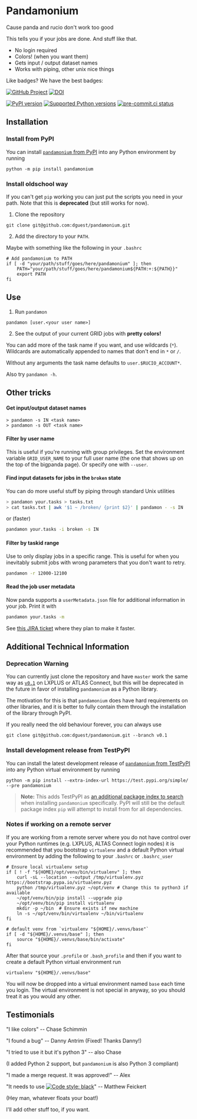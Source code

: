 Pandamonium
===========

Cause panda and rucio don't work too good

This tells you if your jobs are done. And stuff like that.

 - No login required
 - Colors! (when you want them)
 - Gets input / output dataset names
 - Works with piping, other unix nice things

Like badges? We have the best badges:

[![GitHub Project](https://img.shields.io/badge/GitHub--blue?style=social&logo=GitHub)](https://github.com/dguest/pandamonium)
[![DOI](https://zenodo.org/badge/DOI/10.5281/zenodo.4019463.svg)](https://doi.org/10.5281/zenodo.4019463)

[![PyPI version](https://badge.fury.io/py/pandamonium.svg)](https://badge.fury.io/py/pandamonium)
[![Supported Python versions](https://img.shields.io/pypi/pyversions/pandamonium.svg)](https://pypi.org/project/pandamonium/)
[![pre-commit.ci status](https://results.pre-commit.ci/badge/github/dguest/pandamonium/master.svg)](https://results.pre-commit.ci/latest/github/dguest/pandamonium/master)


Installation
------------

### Install from PyPI

You can install [`pandamonium` from PyPI][pandamonium_PyPI] into any Python
environment by running

```
python -m pip install pandamonium
```

### Install oldschool way

If you can't get `pip` working you can just put the scripts you need
in your path. Note that this is **deprecated** (but still works for
now).

1. Clone the repository
```
git clone git@github.com:dguest/pandamonium.git
```
2. Add the directory to your `PATH`.

Maybe with something like the following in your `.bashrc`

```
# Add pandamonium to PATH
if [ -d "your/path/stuff/goes/here/pandamonium" ]; then
    PATH="your/path/stuff/goes/here/pandamonium${PATH:+:${PATH}}"
    export PATH
fi
```

[pandamonium_PyPI]: https://pypi.org/project/pandamonium/


Use
---

1. Run `pandamon`
```
pandamon [user.<your user name>]
```
2. See the output of your current GRID jobs with **pretty colors!**

You can add more of the task name if you want, and use wildcards
(`*`). Wildcards are automatically appended to names that don't end in
`*` or `/`.

Without any arguments the task name defaults to `user.$RUCIO_ACCOUNT*`.

Also try `pandamon -h`.


Other tricks
------------

#### Get input/output dataset names ####

```
> pandamon -s IN <task name>
> pandamon -s OUT <task name>
```

#### Filter by user name ####

This is useful if you're running with group privileges. Set the
environment variable `GRID_USER_NAME` to your full user name (the one
that shows up on the top of the bigpanda page). Or specify one with
`--user`.

#### Find input datasets for jobs in the `broken` state ####

You can do more useful stuff by piping through standard Unix utilities

```sh
> pandamon your.tasks > tasks.txt
> cat tasks.txt | awk '$1 ~ /broken/ {print $2}' | pandamon - -s IN
```

or (faster)

```sh
pandamon your.tasks -i broken -s IN
```

#### Filter by taskid range ####

Use to only display jobs in a specific range.
This is useful for when you inevitably submit jobs with wrong parameters that
you don't want to retry.

```sh
pandamon -r 12000-12100
```

#### Read the job user metadata ####

Now panda supports a `userMetadata.json` file for additional information in your
job.
Print it with

```sh
pandamon your.tasks -m
```

See [this JIRA ticket][1] where they plan to make it faster.

[1]: https://its.cern.ch/jira/browse/ATLASPANDA-492


Additional Technical Information
--------------------------------

### Deprecation Warning

You can currently just clone the repository and have `master` work the
same way as [`v0.1`][tag_v0.1] on LXPLUS or ATLAS Connect, but this
will be deprecated in the future in favor of installing `pandamonium`
as a Python library.

The motivation for this is that `pandamonium`
does have hard requirements on other libraries, and it is better to
fully contain them through the installation of the library through
PyPI.

If you really need the old behaviour forever, you can always use

```
git clone git@github.com:dguest/pandamonium.git --branch v0.1
```

[tag_v0.1]: https://github.com/dguest/pandamonium/releases/tag/v0.1


### Install development release from TestPyPI

You can install the latest development release of
[`pandamonium` from TestPyPI][pandamonium_TestPyPI] into any Python virtual
environment by running

```
python -m pip install --extra-index-url https://test.pypi.org/simple/ --pre pandamonium
```

> **Note:** This adds TestPyPI as [an additional package index to search][additional_package_index]
when installing `pandamonium` specifically.
PyPI will still be the default package index `pip` will attempt to install from
for all dependencies.

[pandamonium_TestPyPI]: https://test.pypi.org/project/pandamonium/
[additional_package_index]: https://pip.pypa.io/en/stable/reference/pip_install/#cmdoption-extra-index-url

### Notes if working on a remote server

If you are working from a remote server where you do not have control over your
Python runtimes (e.g. LXPLUS, ALTAS Connect login nodes) it is recommended that
you bootstrap `virtualenv` and a default Python virtual environment by adding
the following to your `.bashrc` or `.bashrc_user`

```
# Ensure local virtualenv setup
if [ ! -f "${HOME}/opt/venv/bin/virtualenv" ]; then
    curl -sL --location --output /tmp/virtualenv.pyz https://bootstrap.pypa.io/virtualenv.pyz
    python /tmp/virtualenv.pyz ~/opt/venv # Change this to python3 if available
    ~/opt/venv/bin/pip install --upgrade pip
    ~/opt/venv/bin/pip install virtualenv
    mkdir -p ~/bin  # Ensure exists if new machine
    ln -s ~/opt/venv/bin/virtualenv ~/bin/virtualenv
fi

# default venv from `virtualenv "${HOME}/.venvs/base"`
if [ -d "${HOME}/.venvs/base" ]; then
    source "${HOME}/.venvs/base/bin/activate"
fi
```

After that source your `.profile` or `.bash_profile` and then if you want to
create a default Python virtual environment run

```
virtualenv "${HOME}/.venvs/base"
```

You will now be dropped into a virtual environment named `base` each time you login.
The virtual environment is not special in anyway, so you should treat it as you
would any other.


Testimonials
------------

"I like colors" -- Chase Schimmin

"I found a bug" -- Danny Antrim (Fixed! Thanks Danny!)

"I tried to use it but it's python 3" -- also Chase

(I added Python 2 support, but `pandamonium` is also Python 3 compliant)

"I made a merge request. It was approved!" -- Alex

"It needs to use [![Code style: black](https://img.shields.io/badge/code%20style-black-000000.svg)](https://github.com/psf/black)" -- Matthew Feickert

(Hey man, whatever floats your boat!)

I'll add other stuff too, if you want.
